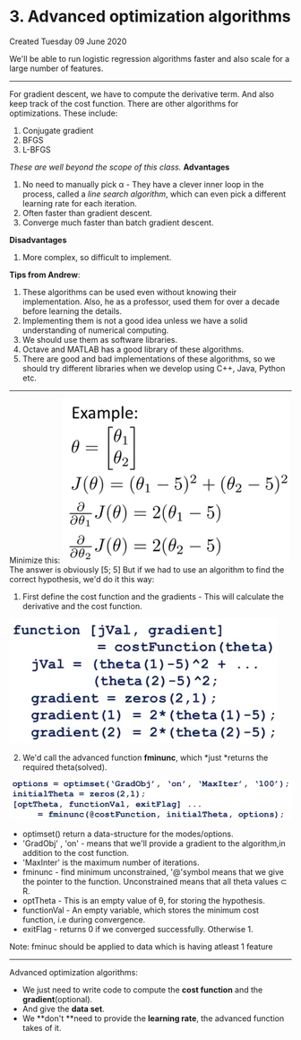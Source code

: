 # 3. Advanced optimization algorithms
Created Tuesday 09 June 2020

We'll be able to run logistic regression algorithms faster and also scale for a large number of features.

*****

For gradient descent, we have to compute the derivative term. And also keep track of the cost function.
There are other algorithms for optimizations.
These include:

1. Conjugate gradient
2. BFGS
3. L-BFGS

*These are well beyond the scope of this class.*
**Advantages**

1. No need to manually pick α - They have a clever inner loop in the process, called a *line search algorithm*, which can even pick a different learning rate for each iteration.
2. Often faster than gradient descent. 
3. Converge much faster than batch gradient descent.

**Disadvantages**

1. More complex, so difficult to implement.

**Tips from Andrew**: 

1. These algorithms can be used even without knowing their implementation. Also, he as a professor, used them for over a decade before learning the details.
2. Implementing them is not a good idea unless we have a solid understanding of numerical computing.
3. We should use them as software libraries.
4. Octave and MATLAB has a good library of these algorithms.
5. There are good and bad implementations of these algorithms, so we should try different libraries when we develop using C++, Java, Python etc.


*****

Minimize this:
![](./3._Advanced_optimization_algorithms/pasted_image.png)
The answer is obviously [5; 5]
But if we had to use an algorithm to find the correct hypothesis, we'd do it this way:

1. First define the cost function and the gradients - This will calculate the derivative and the cost function.

![](./3._Advanced_optimization_algorithms/pasted_image001.png)

2. We'd call the advanced function **fminunc**, which *just *returns the required theta(solved).

![](./3._Advanced_optimization_algorithms/pasted_image002.png)

* optimset() return a data-structure for the modes/options.
* 'GradObj' , 'on' - means that we'll provide a gradient to the algorithm,in addition to the cost function.
* 'MaxInter' is the maximum number of iterations.
* fminunc - find minimum unconstrained, '@'symbol means that we give the pointer to the function. Unconstrained means that all theta values ⊂ R.
* optTheta - This is an empty value of θ, for storing the hypothesis.
* functionVal - An empty variable, which stores the minimum cost function, i.e during convergence.
* exitFlag - returns 0 if we converged successfully. Otherwise 1.

Note: fminuc should be applied to data which is having atleast 1 feature

*****

Advanced optimization algorithms:

* We just need to write code to compute the **cost function** and the **gradient**(optional).
* And give the **data set**.
* We **don't **need to provide the **learning rate**, the advanced function takes of it.


